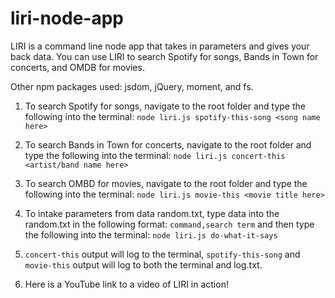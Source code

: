 # liri-node-app

LIRI is a command line node app that takes in parameters and gives your back data.  You can use LIRI to search Spotify for songs, Bands in Town for concerts, and OMDB for movies.

Other npm packages used: jsdom, jQuery, moment, and fs.

1. To search Spotify for songs, navigate to the root folder and type the following into the terminal:
        `node liri.js spotify-this-song <song name here>`

2. To search Bands in Town for concerts, navigate to the root folder and type the following into the terminal:
        `node liri.js concert-this <artist/band name here>`

3. To search OMBD for movies, navigate to the root folder and type the following into the terminal:
        `node liri.js movie-this <movie title here>`

4. To intake parameters from data random.txt, type data into the random.txt in the following format:
        `command,search term`
    and then type the following into the terminal:
        `node liri.js do-what-it-says`

5. `concert-this` output will log to the terminal, `spotify-this-song` and `movie-this` output will log to both the terminal and log.txt.

6. Here is a YouTube link to a video of LIRI in action! 